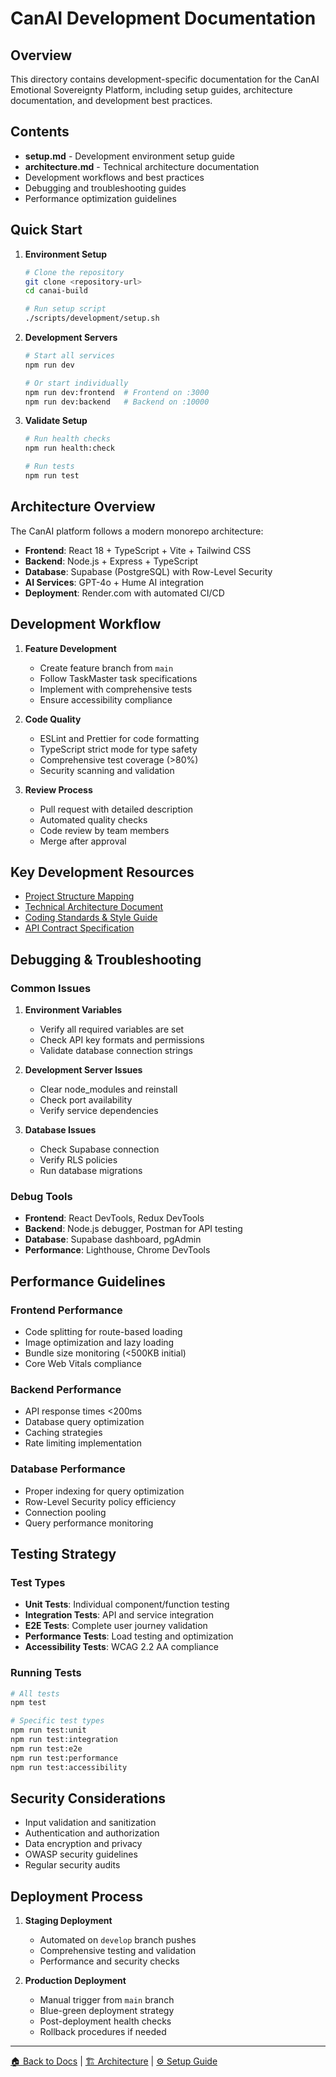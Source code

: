 # CanAI Development Documentation

## Overview

This directory contains development-specific documentation for the CanAI Emotional Sovereignty
Platform, including setup guides, architecture documentation, and development best practices.

## Contents

- **setup.md** - Development environment setup guide
- **architecture.md** - Technical architecture documentation
- Development workflows and best practices
- Debugging and troubleshooting guides
- Performance optimization guidelines

## Quick Start

1. **Environment Setup**

   ```bash
   # Clone the repository
   git clone <repository-url>
   cd canai-build

   # Run setup script
   ./scripts/development/setup.sh
   ```

2. **Development Servers**

   ```bash
   # Start all services
   npm run dev

   # Or start individually
   npm run dev:frontend  # Frontend on :3000
   npm run dev:backend   # Backend on :10000
   ```

3. **Validate Setup**

   ```bash
   # Run health checks
   npm run health:check

   # Run tests
   npm run test
   ```

## Architecture Overview

The CanAI platform follows a modern monorepo architecture:

- **Frontend**: React 18 + TypeScript + Vite + Tailwind CSS
- **Backend**: Node.js + Express + TypeScript
- **Database**: Supabase (PostgreSQL) with Row-Level Security
- **AI Services**: GPT-4o + Hume AI integration
- **Deployment**: Render.com with automated CI/CD

## Development Workflow

1. **Feature Development**
   - Create feature branch from `main`
   - Follow TaskMaster task specifications
   - Implement with comprehensive tests
   - Ensure accessibility compliance

2. **Code Quality**
   - ESLint and Prettier for code formatting
   - TypeScript strict mode for type safety
   - Comprehensive test coverage (>80%)
   - Security scanning and validation

3. **Review Process**
   - Pull request with detailed description
   - Automated quality checks
   - Code review by team members
   - Merge after approval

## Key Development Resources

- [Project Structure Mapping](../project-structure-mapping.md)
- [Technical Architecture Document](<../technical-architecture-document-(TAD).md>)
- [Coding Standards & Style Guide](../coding-standards-style-guide.md)
- [API Contract Specification](../api-contract-specification.md)

## Debugging & Troubleshooting

### Common Issues

1. **Environment Variables**
   - Verify all required variables are set
   - Check API key formats and permissions
   - Validate database connection strings

2. **Development Server Issues**
   - Clear node_modules and reinstall
   - Check port availability
   - Verify service dependencies

3. **Database Issues**
   - Check Supabase connection
   - Verify RLS policies
   - Run database migrations

### Debug Tools

- **Frontend**: React DevTools, Redux DevTools
- **Backend**: Node.js debugger, Postman for API testing
- **Database**: Supabase dashboard, pgAdmin
- **Performance**: Lighthouse, Chrome DevTools

## Performance Guidelines

### Frontend Performance

- Code splitting for route-based loading
- Image optimization and lazy loading
- Bundle size monitoring (<500KB initial)
- Core Web Vitals compliance

### Backend Performance

- API response times <200ms
- Database query optimization
- Caching strategies
- Rate limiting implementation

### Database Performance

- Proper indexing for query optimization
- Row-Level Security policy efficiency
- Connection pooling
- Query performance monitoring

## Testing Strategy

### Test Types

- **Unit Tests**: Individual component/function testing
- **Integration Tests**: API and service integration
- **E2E Tests**: Complete user journey validation
- **Performance Tests**: Load testing and optimization
- **Accessibility Tests**: WCAG 2.2 AA compliance

### Running Tests

```bash
# All tests
npm test

# Specific test types
npm run test:unit
npm run test:integration
npm run test:e2e
npm run test:performance
npm run test:accessibility
```

## Security Considerations

- Input validation and sanitization
- Authentication and authorization
- Data encryption and privacy
- OWASP security guidelines
- Regular security audits

## Deployment Process

1. **Staging Deployment**
   - Automated on `develop` branch pushes
   - Comprehensive testing and validation
   - Performance and security checks

2. **Production Deployment**
   - Manual trigger from `main` branch
   - Blue-green deployment strategy
   - Post-deployment health checks
   - Rollback procedures if needed

---

[🏠 Back to Docs](../README.md) | [🏗️ Architecture](./architecture.md) |
[⚙️ Setup Guide](./setup.md)
